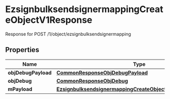 

# EzsignbulksendsignermappingCreateObjectV1Response

Response for POST /1/object/ezsignbulksendsignermapping

## Properties

| Name | Type | Description | Notes |
|------------ | ------------- | ------------- | -------------|
|**objDebugPayload** | [**CommonResponseObjDebugPayload**](CommonResponseObjDebugPayload.md) |  |  |
|**objDebug** | [**CommonResponseObjDebug**](CommonResponseObjDebug.md) |  |  [optional] |
|**mPayload** | [**EzsignbulksendsignermappingCreateObjectV1ResponseMPayload**](EzsignbulksendsignermappingCreateObjectV1ResponseMPayload.md) |  |  |



